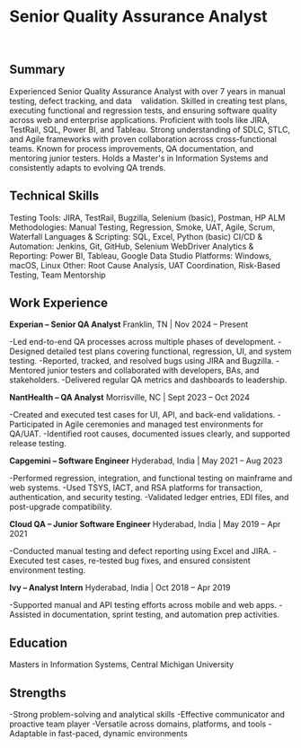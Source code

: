 # Senior Quality Assurance Analyst 
   
## Summary

Experienced Senior Quality Assurance Analyst with over 7 years in manual testing, defect tracking, and data    validation. Skilled in creating test plans, executing functional and regression tests, and ensuring software quality across web and enterprise applications. Proficient with tools like JIRA, TestRail, SQL, Power BI, and Tableau. Strong understanding of SDLC, STLC, and Agile frameworks with proven collaboration across cross-functional teams. Known for process improvements, QA documentation, and mentoring junior testers. Holds a Master's in Information Systems and consistently adapts to evolving QA trends.

## Technical Skills

Testing Tools: JIRA, TestRail, Bugzilla, Selenium (basic), Postman, HP ALM
Methodologies: Manual Testing, Regression, Smoke, UAT, Agile, Scrum, Waterfall
Languages & Scripting: SQL, Excel, Python (basic)
CI/CD & Automation: Jenkins, Git, GitHub, Selenium WebDriver
Analytics & Reporting: Power BI, Tableau, Google Data Studio
Platforms: Windows, macOS, Linux
Other: Root Cause Analysis, UAT Coordination, Risk-Based Testing, Team Mentorship

## Work Experience

**Experian – Senior QA Analyst** 
Franklin, TN | Nov 2024 – Present

-Led end-to-end QA processes across multiple phases of development.
-Designed detailed test plans covering functional, regression, UI, and system testing.
-Reported, tracked, and resolved bugs using JIRA and Bugzilla.
-Mentored junior testers and collaborated with developers, BAs, and stakeholders.
-Delivered regular QA metrics and dashboards to leadership.

**NantHealth – QA Analyst**
Morrisville, NC | Sept 2023 – Oct 2024

-Created and executed test cases for UI, API, and back-end validations.
-Participated in Agile ceremonies and managed test environments for QA/UAT.
-Identified root causes, documented issues clearly, and supported release testing.

**Capgemini – Software Engineer**
Hyderabad, India | May 2021 – Aug 2023

-Performed regression, integration, and functional testing on mainframe and web systems.
-Used TSYS, IACT, and RSA platforms for transaction, authentication, and security testing.
-Validated ledger entries, EDI files, and post-upgrade compatibility.

**Cloud QA – Junior Software Engineer**
Hyderabad, India | May 2019 – Apr 2021

-Conducted manual testing and defect reporting using Excel and JIRA.
-Executed test cases, re-tested bug fixes, and ensured consistent environment testing.

**Ivy – Analyst Intern**
Hyderabad, India | Oct 2018 – Apr 2019

-Supported manual and API testing efforts across mobile and web apps.
-Assisted in documentation, sprint testing, and automation prep activities.



## Education

Masters in Information Systems, Central Michigan University

## Strengths

-Strong problem-solving and analytical skills
-Effective communicator and proactive team player
-Versatile across domains, platforms, and tools
-Adaptable in fast-paced, dynamic environments


